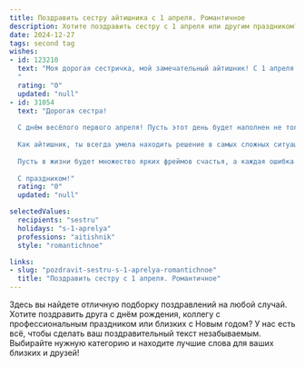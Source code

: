 ```yaml
---
title: Поздравить сестру айтишника с 1 апреля. Романтичное
description: Хотите поздравить сестру с 1 апреля или другим праздником? Наш ИИ создаст незабываемое поздравление, а вы обязательно выделитесь среди других.  
date: 2024-12-27
tags: second tag
wishes:
- id: 123210
  text: "Моя дорогая сестричка, мой замечательный айтишник! С 1 апреля тебя!  Пусть этот день, полный шуток и улыбок, станет лишь предвестником года, наполненного любовью, счастьем и невероятными успехами. Ты – моя мечта, воплощенная в коде гениальности и нежности.  Знай, что я всегда рядом, любуюсь твоей силой и красотой, как лучшим творением программного искусства.  Целую тебя крепко-крепко!
  "
  rating: "0"
  updated: "null"
- id: 31054
  text: "Дорогая сестра!
  
  С днём весёлого первого апреля! Пусть этот день будет наполнен не только шутками и смехом, но и яркими моментами, которые заставят твоё сердце трепетать.
  
  Как айтишник, ты всегда умела находить решение в самых сложных ситуациях, и в жизни пусть удача всегда будет на твоей стороне, словно код, компилирующийся без ошибок. Желаю тебе романтики и вдохновения, чтобы каждая строчка кода была жизнерадостной, а каждый новый проект приносил радость и удовлетворение.
  
  Пусть в жизни будет множество ярких фреймов счастья, а каждая ошибка превращается в источник мудрости и силы. С любовью, оставайся такой же удивительной и неповторимой!
  
  С праздником!"
  rating: "0"
  updated: "null"

selectedValues:
  recipients: "sestru"
  holidays: "s-1-aprelya"
  professions: "aitishnik"
  style: "romantichnoe"

links:
- slug: "pozdravit-sestru-s-1-aprelya-romantichnoe"
  title: "Поздравить сестру с 1 апреля. Романтичное"
---
```


Здесь вы найдете отличную подборку поздравлений на любой случай.
Хотите поздравить друга с днём рождения, коллегу с профессиональным праздником или близких с Новым годом? У нас есть всё, чтобы сделать ваш поздравительный текст незабываемым. Выбирайте нужную категорию и находите лучшие слова для ваших близких и друзей!
